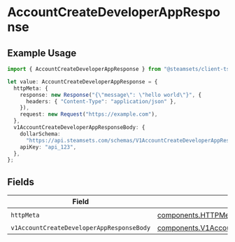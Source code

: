 # AccountCreateDeveloperAppResponse

## Example Usage

```typescript
import { AccountCreateDeveloperAppResponse } from "@steamsets/client-ts/models/operations";

let value: AccountCreateDeveloperAppResponse = {
  httpMeta: {
    response: new Response("{\"message\": \"hello world\"}", {
      headers: { "Content-Type": "application/json" },
    }),
    request: new Request("https://example.com"),
  },
  v1AccountCreateDeveloperAppResponseBody: {
    dollarSchema:
      "https://api.steamsets.com/schemas/V1AccountCreateDeveloperAppResponseBody.json",
    apiKey: "api_123",
  },
};
```

## Fields

| Field                                                                                                                    | Type                                                                                                                     | Required                                                                                                                 | Description                                                                                                              |
| ------------------------------------------------------------------------------------------------------------------------ | ------------------------------------------------------------------------------------------------------------------------ | ------------------------------------------------------------------------------------------------------------------------ | ------------------------------------------------------------------------------------------------------------------------ |
| `httpMeta`                                                                                                               | [components.HTTPMetadata](../../models/components/httpmetadata.md)                                                       | :heavy_check_mark:                                                                                                       | N/A                                                                                                                      |
| `v1AccountCreateDeveloperAppResponseBody`                                                                                | [components.V1AccountCreateDeveloperAppResponseBody](../../models/components/v1accountcreatedeveloperappresponsebody.md) | :heavy_minus_sign:                                                                                                       | OK                                                                                                                       |